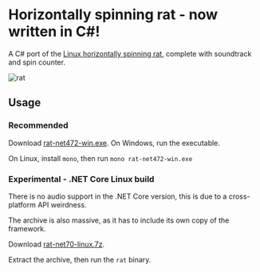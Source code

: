 # Horizontally spinning rat - now written in C#!

A C# port of the [Linux horizontally spinning rat](https://github.com/Mcharlsto/rat), complete with soundtrack and spin counter.

![rat](https://www.horizontallyspinningrat.tk/rat.gif)

## Usage

### Recommended
Download [rat-net472-win.exe](https://github.com/Mcharlsto/rat.net/releases/download/latest/rat-net472-win.exe).
On Windows, run the executable.

On Linux, install `mono`, then run `mono rat-net472-win.exe`

### Experimental - .NET Core Linux build
There is no audio support in the .NET Core version, this is due to a cross-platform API weirdness.

The archive is also massive, as it has to include its own copy of the framework.

Download [rat-net70-linux.7z](https://github.com/Mcharlsto/rat.net/releases/download/latest/rat-net70-linux.7z).

Extract the archive, then run the `rat` binary.
